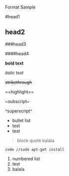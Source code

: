Format Sample

#head1

## head2

###head3

####head4

**bold text**

*italic text*

~~strikethrough~~

==highlight==

~subscript~

^superscript^

- bullet list
- test
- test

>block quote
balala

	code //sudo apt-get install 
	
1. numbered list
2. test
3. balala
